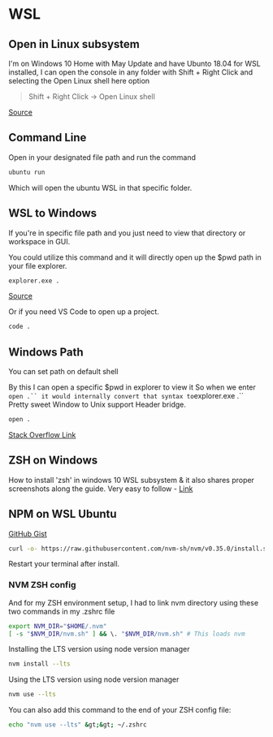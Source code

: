 # WSL

## Open in Linux subsystem

I'm on Windows 10 Home with May Update and have Ubunto 18.04 for WSL installed, I can open the console in any folder with Shift + Right Click and selecting the Open Linux shell here option

> Shift + Right Click -&gt; Open Linux shell

[Source](https://stackoverflow.com/questions/49526259/start-wsl-ubuntu-in-specific-or-current-folder-on-windows)

## Command Line

Open in your designated file path and run the command

```sh
ubuntu run
```

Which will open the ubuntu WSL in that specific folder.

## WSL to Windows

If you're in specific file path and you just need to view that directory or workspace in GUI.

You could utilize this command and it will directly open up the $pwd path in your file explorer.

```sh
explorer.exe .
```

[Source](https://www.howtogeek.com/426749/how-to-access-your-linux-wsl-files-in-windows-10/)

Or if you need VS Code to open up a project.

```sh
code .
```

## Windows Path

You can set path on default shell

By this I can open a specific $pwd in explorer to view it So when we enter ```open .`` it would internally convert that syntax to```explorer.exe .\`\` Pretty sweet Window to Unix support Header bridge.

```sh
open .
```

[Stack Overflow Link](https://stackoverflow.com/questions/42516777/is-docker-running-within-wsl-or-connecting-back-to-windows/55075969#55075969)

## ZSH on Windows

How to install 'zsh' in windows 10 WSL subsystem & it also shares proper screenshots along the guide. Very easy to follow - [Link](https://www.maketecheasier.com/install-zsh-and-oh-my-zsh-windows10/)

## NPM on WSL Ubuntu

[GitHub Gist](https://gist.github.com/noygal/6b7b1796a92d70e24e35f94b53722219)

```sh
curl -o- https://raw.githubusercontent.com/nvm-sh/nvm/v0.35.0/install.sh | bash
```

Restart your terminal after install.

### NVM ZSH config

And for my ZSH environment setup, I had to link nvm directory using these two commands in my .zshrc file

```bash
export NVM_DIR="$HOME/.nvm"
[ -s "$NVM_DIR/nvm.sh" ] && \. "$NVM_DIR/nvm.sh" # This loads nvm
```

Installing the LTS version using node version manager

```sh
nvm install --lts
```

Using the LTS version using node version manager

```sh
nvm use --lts
```

You can also add this command to the end of your ZSH config file:

```sh
echo "nvm use --lts" &gt;&gt; ~/.zshrc
```

